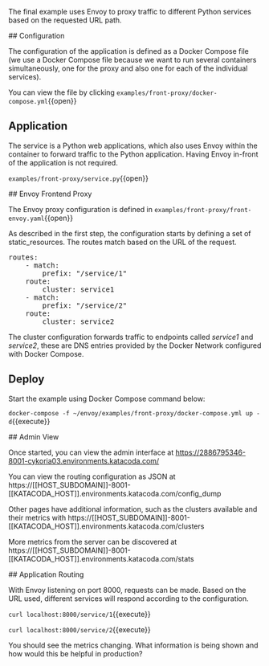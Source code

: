 The final example uses Envoy to proxy traffic to different Python services  based on the requested URL path. 

## Configuration 

The configuration of the application is defined as a Docker Compose file (we use a Docker Compose file because we want to run several containers simultaneously, one for the proxy and also one for each of the individual services).

You can view the file by clicking `examples/front-proxy/docker-compose.yml`{{open}}

## Application

The service is a Python web applications, which also uses Envoy within the container to forward traffic to the Python application. Having Envoy in-front of the application is not required.

`examples/front-proxy/service.py`{{open}}


## Envoy Frontend Proxy

The Envoy proxy configuration is defined in `examples/front-proxy/front-envoy.yaml`{{open}}

As described in the first step, the configuration starts by defining a set of static_resources. The routes match based on the URL of the request. 

<pre class="file">routes:
    - match:
        prefix: "/service/1"
    route:
        cluster: service1
    - match:
        prefix: "/service/2"
    route:
        cluster: service2
</pre>

The cluster configuration forwards traffic to endpoints called _service1_ and _service2_, these are DNS entries provided by the Docker Network configured with Docker Compose.

## Deploy 

Start the example using Docker Compose command below:

`docker-compose -f ~/envoy/examples/front-proxy/docker-compose.yml up -d`{{execute}}

## Admin View

Once started, you can view the admin interface at https://2886795346-8001-cykoria03.environments.katacoda.com/

You can view the routing configuration as JSON at https://[[HOST_SUBDOMAIN]]-8001-[[KATACODA_HOST]].environments.katacoda.com/config_dump

Other pages have additional information, such as the clusters available and their metrics with https://[[HOST_SUBDOMAIN]]-8001-[[KATACODA_HOST]].environments.katacoda.com/clusters

More metrics from the server can be discovered at https://[[HOST_SUBDOMAIN]]-8001-[[KATACODA_HOST]].environments.katacoda.com/stats

## Application Routing

With Envoy listening on port 8000, requests can be made. Based on the URL used, different services will respond according to the configuration.

`curl localhost:8000/service/1`{{execute}}

`curl localhost:8000/service/2`{{execute}}

You should see the metrics changing. What information is being shown and how would this be helpful in production?
